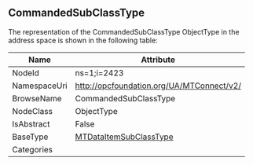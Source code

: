 <!-- objecttype -->
## CommandedSubClassType
  
<!-- end of text -->
The representation of the CommandedSubClassType ObjectType in the address space is shown in the following table:  

|Name|Attribute|
|---|---|
|NodeId|ns=1;i=2423|
|NamespaceUri|http://opcfoundation.org/UA/MTConnect/v2/|
|BrowseName|CommandedSubClassType|
|NodeClass|ObjectType|
|IsAbstract|False|
|BaseType|[MTDataItemSubClassType](../../ObjectTypes/MTDataItemSubClassType/readme.md)|
|Categories||

